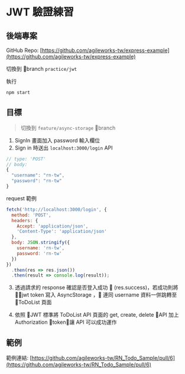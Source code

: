 # JWT 驗證練習

## 後端專案

GitHub Repo: [https://github.com/agileworks-tw/express-example](https://github.com/agileworks-tw/express-example)

切換到 branch `practice/jwt`

執行

```bash
npm start
```

## 目標

> 切換到 `feature/async-storage` branch

1. SignIn 畫面加入 password 輸入欄位
2. Sign in 時送出 `localhost:3000/login` API

  ```js
  // type: 'POST'
  // body:
  {
    "username": "rn-tw",
    "password": "rn-tw"
  }
  ```

  request 範例

  ```js
  fetch('http://localhost:3000/login', {
    method: 'POST',
    headers: {
      Accept: 'application/json',
      'Content-Type': 'application/json'
    },
    body: JSON.stringify({
      username: 'rn-tw',
      password: 'rn-tw'
    })
  })
    .then(res => res.json())
    .then(result => console.log(result));
  ```
3. 透過請求的 response 確認是否登入成功  (res.success)，若成功則將 jwt token 寫入 AsyncStorage ， 連同 username 資料一併跳轉至 ToDoList 頁面

4. 依照 JWT 標準將 ToDoList API 頁面的 get, create, delete API 加上 Authorization token，讓 API 可以成功運作

## 範例

範例連結: [https://github.com/agileworks-tw/RN_Todo_Sample/pull/6](https://github.com/agileworks-tw/RN_Todo_Sample/pull/6)
